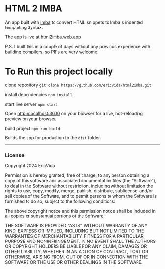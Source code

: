 # HTML 2 IMBA
An app built with [imba](https://imba.io) to convert HTML snippets to Imba's indented templating Syntax. 

The app is live at [html2imba.web.app](https://html2imba.web.app)

P.S. I built this in a couple of days without any previous experience with building compilers, so PR's are very welcome.

# To Run this project locally
clone repository
`git clone https://github.com/ericvida/html2imba.git`

install dependencies
`npm install`

start live server
`npm start`

Open [http://localhost:3000](http://localhost:3000) on your browser for a live, hot-reloading preview on your browser.

build project
`npm run build`

Builds the app for production to the `dist` folder.


---
### License
Copyright 2024 EricVida

Permission is hereby granted, free of charge, to any person obtaining a copy of this software and associated documentation files (the “Software”), to deal in the Software without restriction, including without limitation the rights to use, copy, modify, merge, publish, distribute, sublicense, and/or sell copies of the Software, and to permit persons to whom the Software is furnished to do so, subject to the following conditions:

The above copyright notice and this permission notice shall be included in all copies or substantial portions of the Software.

THE SOFTWARE IS PROVIDED “AS IS”, WITHOUT WARRANTY OF ANY KIND, EXPRESS OR IMPLIED, INCLUDING BUT NOT LIMITED TO THE WARRANTIES OF MERCHANTABILITY, FITNESS FOR A PARTICULAR PURPOSE AND NONINFRINGEMENT. IN NO EVENT SHALL THE AUTHORS OR COPYRIGHT HOLDERS BE LIABLE FOR ANY CLAIM, DAMAGES OR OTHER LIABILITY, WHETHER IN AN ACTION OF CONTRACT, TORT OR OTHERWISE, ARISING FROM, OUT OF OR IN CONNECTION WITH THE SOFTWARE OR THE USE OR OTHER DEALINGS IN THE SOFTWARE.

